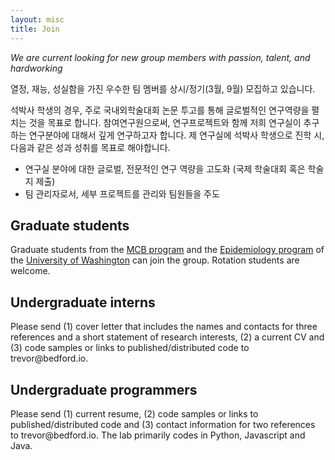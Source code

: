 ```yaml
---
layout: misc
title: Join
---
```


*We are current looking for new group members with passion, talent, and hardworking*

열정, 재능, 성실함을 가진 우수한 팀 멤버를 상시/정기(3월, 9월) 모집하고 있습니다.

석박사 학생의 경우, 주로 국내외학술대회 논문 투고를 통해 글로벌적인 연구역량을 펼치는 것을 목표로 합니다. 참여연구원으로써, 연구프로젝트와 함께 저희 연구실이 추구하는 연구분야에 대해서 깊게 연구하고자 합니다. 제 연구실에 석박사 학생으로 진학 시, 다음과 같은 성과 성취를 목표로 해야합니다.
- 연구실 분야에 대한 글로벌, 전문적인 연구 역량을 고도화 (국제 학술대회 혹은 학술지 제출)
- 팀 관리자로서, 세부 프로젝트를 관리와 팀원들을 주도

## Graduate students

Graduate students from the [MCB program](https://depts.washington.edu/mcb/) and the [Epidemiology program](http://depts.washington.edu/epidem/doctor-philosophy-phd) of the [University of Washington](http://www.washington.edu/) can join the group.  Rotation students are welcome.

## Undergraduate interns

Please send (1) cover letter that includes the names and contacts for three references and a short statement of research interests, (2) a current CV and (3) code samples or links to published/distributed code to trevor<span style="display:none">obfuscate</span>@bedford.io.

## Undergraduate programmers 

Please send (1) current resume, (2) code samples or links to published/distributed code and (3) contact information for two references to trevor<span style="display:none">obfuscate</span>@bedford.io. The lab primarily codes in Python, Javascript and Java.
